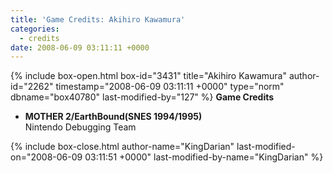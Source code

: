 ```yaml
---
title: 'Game Credits: Akihiro Kawamura'
categories:
  - credits
date: 2008-06-09 03:11:11 +0000
---
```

{% include box-open.html box-id="3431" title="Akihiro Kawamura" author-id="2262" timestamp="2008-06-09 03:11:11 +0000" type="norm" dbname="box40780" last-modified-by="127" %}
<b>Game Credits</b>

<UL>

<LI><b>MOTHER 2/EarthBound(SNES 1994/1995)</b><BR />
Nintendo Debugging Team</LI>

</UL>
{% include box-close.html author-name="KingDarian" last-modified-on="2008-06-09 03:11:51 +0000" last-modified-by-name="KingDarian" %}
